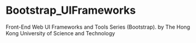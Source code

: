 # Bootstrap_UIFrameworks
Front-End Web UI Frameworks and Tools Series (Bootstrap). by The Hong Kong University of Science and Technology
